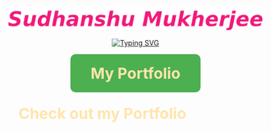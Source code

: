 <p align="center">
  <a href="https://github.com/sudhanshumukherjeexx">
    <img src="https://github.com/sudhanshumukherjeexx/sudhanshumukherjeexx/blob/main/name.png" alt="Sudhanshu Mukherjee" /></a>
</p>

<p align="center">
  <!-- Typing SVG by DenverCoder1 - https://github.com/DenverCoder1/readme-typing-svg -->
  <a href="https://git.io/typing-svg"><img src="https://readme-typing-svg.demolab.com?font=Fira+Code&weight=500&size=16&duration=2000&pause=500&color=982176&width=435&lines=Your+friendly+neighborhood+Data+Scientist;2%2B+years+of+Industry+Experience;4%2B+years+of+Coding+Experience;Python%2C+SQL%2C+Machine+Learning%2C+Data+Viz;Statistical+Analysis%2C+Computer+Vision;Natural+Language+Processing%2C+PowerBI;Snowflake%2C+AWS%2C+Pandas%2C+Polars%2C+Git" alt="Typing SVG" /></a>
</p>

<p align="center">
  <a href="https://www.datascienceportfol.io/sudhanshumukherjee" target="_blank" rel="noopener noreferrer" style="display: inline-block;background-color: #4CAF50;color:#FFE5AD;font-weight: bold;text-decoration: none;padding: 20px 40px;border-radius: 10px;transition: background-color 0.3s ease;font-size:30px">
    My Portfolio
  </a>
</p>

<p>
  <a href="https://www.datascienceportfol.io/sudhanshumukherjee" target="_blank" rel="noopener noreferrer" style="
    display: inline-block;
    color: #FFE5AD;
    font-weight: bold;
    text-decoration: none;
    padding: 10px 20px;
    border-radius: 5px;
    transition: background-color 0.3s ease;
    font-size: 30px;
  ">
    <i class="fa fa-external-link"></i> Check out my Portfolio
  </a>
</p>

